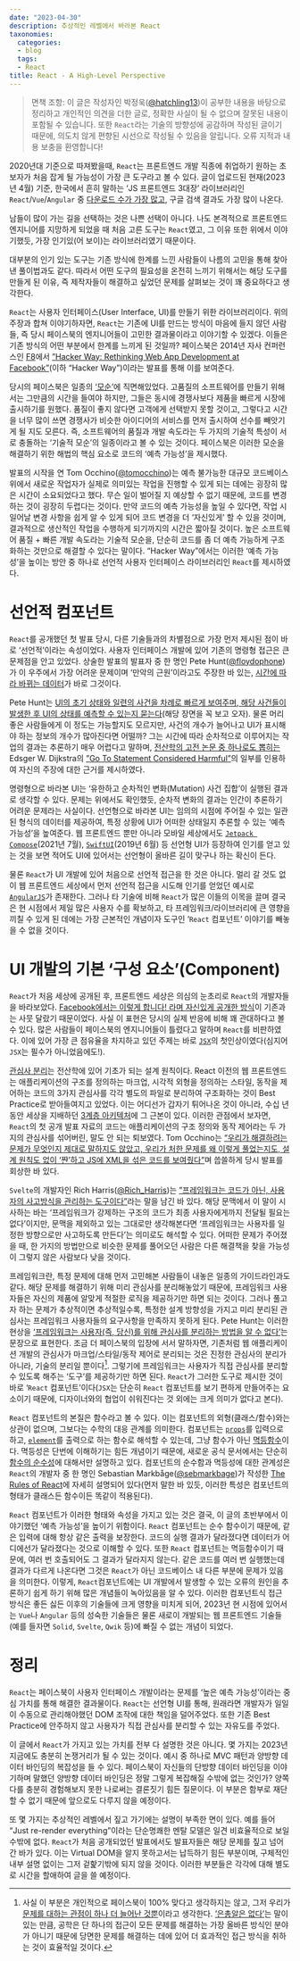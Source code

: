 ```yaml
---
date: "2023-04-30"
description: 추상적인 레벨에서 바라본 React
taxonomies:
  categories:
  - blog
  tags:
  - React
title: React - A High-Level Perspective
---
```


> 면책 조항: 이 글은 작성자인 박정욱([@hatchling13](https://github.com/hatchling13))이 공부한 내용을 바탕으로 정리하고 개인적인 의견을 더한 글로, 정확한 사실이 될 수 없으며 잘못된 내용이 포함될 수 있습니다. 또한 `React`라는 기술의 방향성에 공감하며 작성된 글이기 때문에, 의도치 않게 편향된 시선으로 작성될 수 있음을 알립니다. 오류 지적과 내용 보충을 환영합니다!

2020년대 기준으로 따져봤을때, `React`는 프론트엔드 개발 직종에 취업하기 원하는 초보자가 처음 잡게 될 가능성이 가장 큰 도구라고 볼 수 있다. 글이 업로드된 현재(2023년 4월) 기준, 한국에서 흔히 말하는 ‘JS 프론트엔드 3대장’ 라이브러리인 `React`/`Vue`/`Angular` 중 [다운로드 수가 가장 많고](https://npmtrends.com/@angular/core-vs-react-vs-vue), 구글 검색 결과도 가장 많이 나온다.

남들이 많이 가는 길을 선택하는 것은 나쁜 선택이 아니다. 나도 본격적으로 프론트엔드 엔지니어를 지망하게 되었을 때 처음 고른 도구는 `React`였고, 그 이유 또한 위에서 이야기했듯, 가장 인기있(어 보이)는 라이브러리였기 때문이다.

대부분의 인기 있는 도구는 기존 방식에 한계를 느낀 사람들이 나름의 고민을 통해 찾아낸 풀이법과도 같다. 따라서 어떤 도구의 필요성을 온전히 느끼기 위해서는 해당 도구를 만들게 된 이유, 즉 제작자들이 해결하고 싶었던 문제를 살펴보는 것이 꽤 중요하다고 생각한다.

`React`는 사용자 인터페이스(User Interface, UI)를 만들기 위한 라이브러리이다. 위의 주장과 합쳐 이야기하자면, `React`는 기존에 UI를 만드는 방식이 마음에 들지 않던 사람들, 즉 당시 페이스북의 엔지니어들이 고민한 결과물이라고 이야기할 수 있겠다. 이들은 기존 방식의 어떤 부분에서 한계를 느끼게 된 것일까? 페이스북은 2014년 자사 컨퍼런스인 [F8](https://developers.facebook.com/f8/)에서 [”Hacker Way: Rethinking Web App Development at Facebook”](https://www.youtube.com/watch?v=nYkdrAPrdcw)(이하 “Hacker Way”)이라는 발표를 통해 이를 보여준다.

당시의 페이스북은 일종의 [‘모순’](https://en.wikipedia.org/wiki/TRIZ#Identifying_a_problem:_contradictions)에 직면해있었다. 고품질의 소프트웨어를 만들기 위해서는 그만큼의 시간을 들여야 하지만, 그들은 동시에 경쟁사보다 제품을 빠르게 시장에 출시하기를 원했다. 품질이 좋지 않다면 고객에게 선택받지 못할 것이고, 그렇다고 시간을 너무 많이 쓰면 경쟁사가 비슷한 아이디어의 서비스를 먼저 출시하여 선수를 빼앗기게 될 지도 모른다. 즉, 소프트웨어의 품질과 개발 속도라는 두 가지의 기술적 특성이 서로 충돌하는 ‘기술적 모순’의 일종이라고 볼 수 있는 것이다. 페이스북은 이러한 모순을 해결하기 위한 해법의 핵심 요소로 코드의 ‘예측 가능성’을 제시했다.

발표의 시작을 연 Tom Occhino([@tomocchino](https://twitter.com/tomocchino))는 예측 불가능한 대규모 코드베이스 위에서 새로운 작업자가 실제로 의미있는 작업을 진행할 수 있게 되는 데에는 굉장히 많은 시간이 소요되었다고 했다. 무슨 일이 벌어질 지 예상할 수 없기 때문에, 코드를 변경하는 것이 굉장히 두렵다는 것이다. 만약 코드의 예측 가능성을 높일 수 있다면, 작업 시 일어날 변경 사항을 쉽게 알 수 있게 되어 코드 변경을 더 ‘자신있게’ 할 수 있을 것이며, 결과적으로 생산적인 작업을 수행하게 되기까지의 시간은 짧아질 것이다. 높은 소프트웨어 품질 + 빠른 개발 속도라는 기술적 모순을, 단순히 코드를 좀 더 예측 가능하게 구조화하는 것만으로 해결할 수 있다는 말이다. “Hacker Way”에서는 이러한 ‘예측 가능성’을 높이는 방안 중 하나로 선언적 사용자 인터페이스 라이브러리인 `React`를 제시하였다.

# 선언적 컴포넌트
`React`를 공개했던 첫 발표 당시, 다른 기술들과의 차별점으로 가장 먼저 제시된 점이 바로 ‘선언적’이라는 속성이었다. 사용자 인터페이스 개발에 있어 기존의 명령형 접근은 큰 문제점을 안고 있었다. 상술한 발표의 발표자 중 한 명인 Pete Hunt([@floydophone](https://twitter.com/floydophone))가 이 우주에서 가장 어려운 문제이며 ‘만악의 근원’이라고도 주장한 바 있는, [시간에 따라 바뀌는 데이터](https://youtu.be/nYkdrAPrdcw?t=1482)가 바로 그것이다.

Pete Hunt는 [UI의 초기 상태와 일련의 사건을 차례로 빠르게 보여주며, 해당 사건들이 발생한 후 UI의 상태를 예측할 수 있는지 묻는다](https://youtu.be/nYkdrAPrdcw?t=1500)(해당 장면을 꼭 보고 오자). 물론 머리 좋은 사람들에게 이 정도는 가능할지도 모르지만, 사건의 개수가 늘어나고 UI가 표시해야 하는 정보의 개수가 많아진다면 어떨까? 그는 시간에 따라 순차적으로 이루어지는 작업의 결과는 추론하기 매우 어렵다고 말하며, [전산학의 고전 논문 중 하나로도 뽑히는](https://direct.mit.edu/books/book/5003/chapter-abstract/2657052/Go-To-Statement-Considered-Harmful-1968) Edsger W. Dijkstra의 [”Go To Statement Considered Harmful”](https://dl.acm.org/doi/10.1145/362929.362947)의 일부를 인용하여 자신의 주장에 대한 근거를 제시하였다.

명령형으로 바라본 UI는 ‘유한하고 순차적인 변화(Mutation) 사건 집합’이 실행된 결과로 생각할 수 있다. 문제는 위에서도 확인했듯, 순차적 변화의 결과는 인간이 추론하기 어려운 문제라는 사실이다. 선언형으로 바라본 UI는 임의의 시점에 주어질 수 있는 일관된 형식의 데이터를 제공하여, 특정 상황에 UI가 어떠한 상태일지 추론할 수 있는 ‘예측 가능성’을 높여준다. 웹 프론트엔드 뿐만 아니라 모바일 세상에서도 [`Jetpack Compose`](https://android-developers.googleblog.com/2021/07/jetpack-compose-announcement.html)(2021년 7월), [`SwiftUI`](https://developer.apple.com/news/?id=06032019b)(2019년 6월) 등 선언형 UI가 등장하여 인기를 얻고 있는 것을 보면 적어도 UI에 있어서는 선언형이 올바른 길이 맞구나 하는 확신이 든다.

물론 `React`가 UI 개발에 있어 처음으로 선언적 접근을 한 것은 아니다. 멀리 갈 것도 없이 웹 프론트엔드 세상에서 먼저 선언적 접근을 시도해 인기를 얻었던 예시로 [`AngularJS`](https://angularjs.org/)가 존재한다. 그러나 타 기술에 비해 `React`가 많은 이들의 이목을 끌며 결국은 현 시점에서 제일 많은 사용자 수를 확보하고, 타 프레임워크/라이브러리에 큰 영향을 끼칠 수 있게 된 데에는 가장 근본적인 개념이자 도구인 ‘`React` 컴포넌트’ 이야기를 빼놓을 수 없을 것이다.

# UI 개발의 기본 ‘구성 요소’(Component)
`React`가 처음 세상에 공개된 후, 프론트엔드 세상은 의심의 눈초리로 `React`의 개발자들을 바라보았다. [Facebook에서는 이렇게 합니다! 라며 자신있게 공개한 방식](https://youtu.be/GW0rj4sNH2w?t=272)이 기존과는 사뭇 달랐기 때문이었다. 사실 이 표현은 당시의 실제 반응에 비해 꽤 관대하다고 볼 수 있다. 많은 사람들이 페이스북의 엔지니어들이 틀렸다고 말하며 `React`를 비판하였다. 이에 있어 가장 큰 점유율을 차지하고 있던 주제는 바로 [`JSX`](https://youtu.be/8pDqJVdNa44?t=2237)의 첫인상이였다(심지어 `JSX`는 필수가 아니었음에도!).

[관심사 분리](https://ko.wikipedia.org/wiki/관심사_분리)는 전산학에 있어 기초가 되는 설계 원칙이다. React 이전의 웹 프론트엔드는 애플리케이션의 구조를 정의하는 마크업, 시각적 외형을 정의하는 스타일, 동작을 제어하는 코드의 3가지 관심사를 각각 별도의 파일로 분리하여 구조화하는 것이 Best Practice로 받아들여지고 있었다. 이는 어디선가 갑자기 튀어나온 것이 아니라, 수십 년 동안 세상을 지배하던 [3계층 아키텍처](https://www.ibm.com/kr-ko/topics/three-tier-architecture)에 그 근본이 있다. 이러한 관점에서 보자면, `React`의 첫 공개 발표 자료의 코드는 애플리케이션의 구조 정의와 동작 제어라는 두 가지의 관심사를 섞어버린, 말도 안 되는 퇴보였다. Tom Occhino는 [“우리가 해결하려는 문제가 무엇인지 제대로 말하지도 않았고, 우리가 처한 문제를 왜 이렇게 풀었는지도, 설계 원칙도 없이 ‘쨘’하고 JS에 XML을 섞은 코드를 보여줬다”](https://youtu.be/8pDqJVdNa44?t=2324)며 씁쓸하게 당시 발표를 회상한 바 있다.

`Svelte`의 개발자인 Rich Harris([@Rich_Harris](https://twitter.com/Rich_Harris))는 [”프레임워크는 코드가 아닌, 사용자의 사고방식을 관리하는 도구이다”](https://www.youtube.com/watch?v=AdNJ3fydeao&t=418s)라는 말을 남긴 바 있다. 해당 문맥에서 이 말이 시사하는 바는 ‘프레임워크가 강제하는 구조의 코드가 최종 사용자에게까지 전달될 필요는 없다’이지만, 문맥을 제외하고 있는 그대로만 생각해본다면 ‘프레임워크는 사용자를 일정한 방향으로만 사고하도록 만든다’는 의미로도 해석할 수 있다. 어떠한 문제가 주어졌을 때, 한 가지의 방법만으로 비슷한 문제를 풀어오던 사람은 다른 해결책을 찾을 가능성이 그렇지 않은 사람보다 낮을 것이다.

프레임워크란, 특정 문제에 대해 먼저 고민해본 사람들이 내놓은 일종의 가이드라인과도 같다. 해당 문제를 해결하기 위해 미리 관심사를 분리해놓았기 때문에, 프레임워크 사용자들은 자신의 제품에 알맞게 적절한 로직을 제공하기만 하면 되는 것이다. 그러나 풀고자 하는 문제가 추상적이면 추상적일수록, 특정한 설계 방향성을 가지고 미리 분리된 관심사는 프레임워크 사용자들의 요구사항을 만족하지 못하게 된다. Pete Hunt는 이러한 현상을 [‘프레임워크는 사용자(즉, 당신)를 위해 관심사를 분리하는 방법을 알 수 없다’](https://youtu.be/x7cQ3mrcKaY?t=555)는 문장으로 표현한다. 조금 더 페이스북의 입장에 서서 말하자면, 기존처럼 웹 애플리케이션 개발의 관심사가 마크업/스타일/동작 제어로 분리되는 것은 진정한 관심사의 분리가 아니라, 기술의 분리일 뿐이다[^1]. 그렇기에 프레임워크는 사용자가 직접 관심사를 분리할 수 있도록 해주는 ‘도구’를 제공하기만 하면 된다. `React`가 그러한 도구로 제시한 것이 바로 ‘`React` 컴포넌트’이다(`JSX`는 단순히 `React` 컴포넌트를 보기 편하게 만들어주는 요소이기 때문에, 디자이너와의 협업이 쉬워진다는 것 외에는 크게 의미가 없다고 본다).

`React` 컴포넌트의 본질은 함수라고 볼 수 있다. 이는 컴포넌트의 외형(클래스/함수)와는 상관이 없으며, 그보다는 수학의 대응 관계를 의미한다. 컴포넌트는 [`props`](https://ko.legacy.reactjs.org/docs/glossary.html#props)를 입력으로 하고, [`element`](https://ko.legacy.reactjs.org/docs/glossary.html#elements)를 출력으로 하는 함수로 해석할 수 있는데, 그냥 함수가 아닌 [멱등함수](https://www.youtube.com/watch?v=x7cQ3mrcKaY&t=1048s)이다. 멱등성은 단번에 이해하기는 힘든 개념이기 때문에, 새로운 공식 문서에서는 단순히 [함수의 순수성](https://react.dev/learn/keeping-components-pure)에 대해서만 설명하고 있다. 컴포넌트의 순수함과 멱등성에 대한 관계성은 `React`의 개발자 중 한 명인 Sebastian Markbåge([@sebmarkbage](https://twitter.com/sebmarkbage))가 작성한 [The Rules of React](https://gist.github.com/sebmarkbage/75f0838967cd003cd7f9ab938eb1958f)에 자세히 설명되어 있다(먼저 말한 바 있듯, 이러한 특성은 컴포넌트의 형태가 클래스든 함수이든 똑같이 적용된다).

`React` 컴포넌트가 이러한 형태와 속성을 가지고 있는 것은 결국, 이 글의 초반부에서 이야기했던 ‘예측 가능성’을 높이기 위함이다. `React` 컴포넌트는 순수 함수이기 때문에, 같은 입력에 대해 항상 같은 출력을 보장한다. 코드의 실행 결과가 달라졌다면 데이터가 어디에선가 달라졌다는 것으로 이해할 수 있다. 또한 `React` 컴포넌트는 멱등함수이기 때문에, 여러 번 호출되어도 그 결과가 달라지지 않는다. 같은 코드를 여러 번 실행했는데 결과가 다르게 나온다면 그것은 `React`가 아닌 코드베이스 내 다른 부분에 문제가 있음을 의미한다. 이렇게, `React`컴포넌트에는 UI 개발에서 발생할 수 있는 오류의 원인을 추론하기 쉽게 하기 위해 많은 개념들이 녹아있음을 알 수 있다. 이러한 컴포넌트식 접근 방식은 좋든 싫든 이후의 기술들에 크게 영향을 미치게 되어, 2023년 현 시점에 있어서는 `Vue`나 `Angular` 등의 성숙한 기술들은 물론 새로이 개발되는 웹 프론트엔드 기술들(예를 들자면 `Solid`, `Svelte`, `Qwik` 등)에 빠질 수 없는 개념이 되었다.

# 정리
`React`는 페이스북이 사용자 인터페이스 개발이라는 문제를 ‘높은 예측 가능성’이라는 중심 가치를 통해 해결한 결과물이다. `React`는 선언형 UI를 통해, 원래라면 개발자가 일일이 수동으로 관리해야했던 DOM 조작에 대한 책임을 덜어주었다. 또한 기존 Best Practice에 안주하지 않고 사용자가 직접 관심사를 분리할 수 있는 자유도를 주었다.

이 글에서 `React`가 가지고 있는 가치를 전부 다 설명한 것은 아니다. 몇 가지는 2023년 지금에도 충분히 논쟁거리가 될 수 있는 것이다. 예시 중 하나로 MVC 패턴과 양방향 데이터 바인딩의 복잡성을 들 수 있다. 페이스북이 자신들의 단방향 데이터 바인딩을 이야기하며 말했던 양방향 데이터 바인딩은 정말 그렇게 복잡해질 수밖에 없는 것인가? 양쪽 다를 충분히 경험해보지 못한 나로써는 결론짓기 힘든 질문이다. 이 부분은 함부로 재단할 수 없기 때문에 앞으로도 다루지 않을 예정이다.

또 몇 가지는 추상적인 레벨에서 짚고 가기에는 설명이 부족한 면이 있다. 예를 들어 “Just re-render everything”이라는 단순명쾌한 멘탈 모델은 일견 비효율적으로 보일 수밖에 없다. `React`가 처음 공개되었던 발표에서도 발표자들은 해당 문제를 짚고 넘어간 바가 있다. 이는 Virtual DOM을 알지 못하고서는 납득하기 힘든 부분이며, 구체적인 내부 설명 없이는 그저 겉핥기밖에 되지 않을 것이다. 이러한 부분들은 각각에 대해 별도로 시간을 할애하여 글을 쓸 예정이다.

[^1]: 사실 이 부분은 개인적으로 페이스북이 100% 맞다고 생각하지는 않고, 그저 우리가 [문제를 대하는 관점이 하나 더 늘어난 것뿐](https://speakerdeck.com/didoo/let-there-be-peace-on-css?slide=62)이라고 생각한다. [’은총알은 없다’](https://ieeexplore.ieee.org/document/1663532)는 말이 있는 만큼, 공학은 단 하나의 접근이 모든 문제를 해결하는 가장 올바른 방식인 분야가 아니기 때문에 당면한 문제를 해결하는 데에 있어 더 효과적인 접근 방식을 취하는 것이 효율적일 것이다.